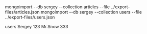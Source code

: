 #
mongoimport --db sergey --collection articles --file ../export-files/articles.json
mongoimport --db sergey --collection users --file ../export-files/users.json

users Sergey 123
Mr.Snow 333
